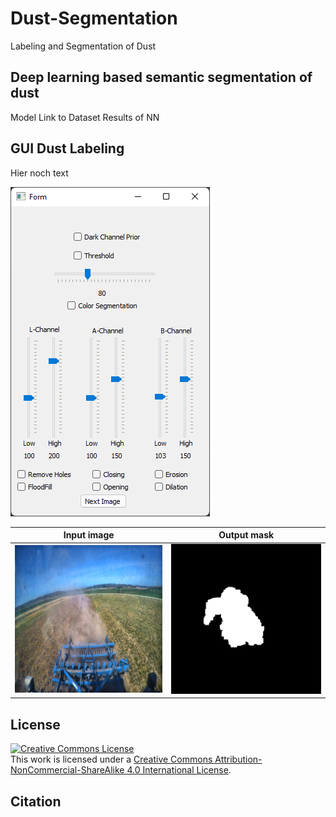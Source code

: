 # Dust-Segmentation
Labeling and Segmentation of Dust

##  Deep learning based semantic segmentation of dust
Model
Link to Dataset
Results of NN



##  GUI Dust Labeling
Hier noch text



![GUI](figures/gui.png)

Input image            |  Output mask
:-------------------------:|:-------------------------:
![input](figures/input_image.png)  |  ![output](output/mask.png)

## License
<a rel="license" href="http://creativecommons.org/licenses/by-nc-sa/4.0/"><img alt="Creative Commons License" style="border-width:0" src="https://i.creativecommons.org/l/by-nc-sa/4.0/88x31.png" /></a><br />This work is licensed under a <a rel="license" href="http://creativecommons.org/licenses/by-nc-sa/4.0/">Creative Commons Attribution-NonCommercial-ShareAlike 4.0 International License</a>.

## Citation
